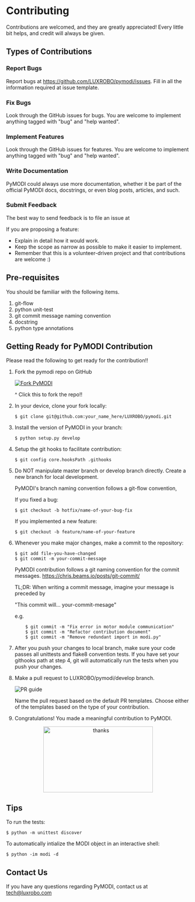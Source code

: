Contributing
============
Contributions are welcomed, and they are greatly appreciated! Every
little bit helps, and credit will always be given.

Types of Contributions
----------------------

### Report Bugs
Report bugs at <https://github.com/LUXROBO/pymodi/issues>. Fill in all the information required at issue template.

### Fix Bugs
Look through the GitHub issues for bugs. You are welcome to implement anything tagged with \"bug\"
and \"help wanted\".

### Implement Features
Look through the GitHub issues for features. You are welcome to implement anything tagged with \"bug\"
and \"help wanted\".

### Write Documentation
PyMODI could always use more documentation, whether it be part of the
official PyMODI docs, docstrings, or even blog posts,
articles, and such.

### Submit Feedback
The best way to send feedback is to file an issue at

If you are proposing a feature:

-   Explain in detail how it would work.
-   Keep the scope as narrow as possible to make it easier to
    implement.
-   Remember that this is a volunteer-driven project and that
    contributions are welcome :)

Pre-requisites
-------------
You should be familiar with the following items.

1. git-flow
2. python unit-test
3. git commit message naming convention
4. docstring
5. python type annotations

Getting Ready for PyMODI Contribution
--------------------------------
Please read the following to get ready for the contribution!!

1. Fork the pymodi repo on GitHub

    [![Fork PyMODI](https://github.com/LUXROBO/pymodi/blob/master/docs/_static/img/fork_button.jpg?raw=true)](https://github.com/LUXROBO/pymodi/fork)

     ^ Click this to fork the repo!!

2. In your device, clone your fork locally:
    ```commandline
    $ git clone git@github.com:your_name_here/LUXROBO/pymodi.git
    ```
3. Install the version of PyMODI in your branch:
    ```commandline
    $ python setup.py develop
    ```
4. Setup the git hooks to facilitate contribution:
    ```commandline
    $ git config core.hooksPath .githooks
    ```
5. Do NOT manipulate master branch or develop branch directly. Create a new branch for local development.

    PyMODI's branch naming convention follows a git-flow convention,

    If you fixed a bug:
    ```commandline
    $ git checkout -b hotfix/name-of-your-bug-fix
    ```
    If you implemented a new feature:
    ```commandline
    $ git checkout -b feature/name-of-your-feature
    ```
6. Whenever you make major changes, make a commit to the repository:
    ```commandline
    $ git add file-you-have-changed
    $ git commit -m your-commit-message
    ```
    PyMODI contribution follows a git naming convention for the commit messages.
    https://chris.beams.io/posts/git-commit/

    TL;DR: When writing a commit message, imagine your message is preceded by

    "This commit will... your-commit-mesage"

    e.g.
    ```commandline
        $ git commit -m "Fix error in motor module communication"
        $ git commit -m "Refactor contribution document"
        $ git commit -m "Remove redundant import in modi.py"
    ```
7. After you push your changes to local branch, make sure your code passes
all unittests and flake8 convention tests. If you have set your githooks path at step 4,
git will automatically run the tests when you push your changes.

8. Make a pull request to LUXROBO/pymodi/develop branch.

    ![PR guide](https://github.com/LUXROBO/pymodi/blob/master/docs/_static/img/pr_guide.png?raw=true)

   Name the pull request based on the default PR templates. Choose either of the templates based on the type of your contribution.

9. Congratulations! You made a meaningful contribution to PyMODI.

<p align="center">
    <img src="https://github.com/LUXROBO/pymodi/blob/master/docs/_static/img/modi_thankyou.jpg?raw=true" alt="thanks" width=300, height=180>
</p>

Tips
----
To run the tests:
```commandline
$ python -m unittest discover
```
To automatically intialize the MODI object in an interactive shell:
```commandline
$ python -im modi -d
```
Contact Us
---
If you have any questions regarding PyMODI, contact us at <mailto> tech@luxrobo.com </mailto>

